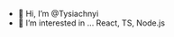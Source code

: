 - 👋 Hi, I’m @Tysiachnyi
- 👀 I’m interested in ... React, TS, Node.js
<!---
Tysiachnyi/Tysiachnyi is a ✨ special ✨ repository because its `README.md` (this file) appears on your GitHub profile.
You can click the Preview link to take a look at your changes.
--->

